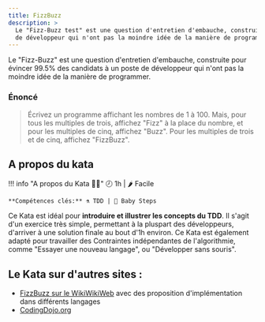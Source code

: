 ```yaml
---
title: FizzBuzz
description: >
  Le "Fizz-Buzz test" est une question d'entretien d'embauche, construite pour évincer 99.5% des candidats à un poste 
  de développeur qui n'ont pas la moindre idée de la manière de programmer.
---
```

Le "Fizz-Buzz" est une question d'entretien d'embauche, construite pour évincer 99.5% des candidats à un poste 
de développeur qui n'ont pas la moindre idée de la manière de programmer.

### Énoncé

> Écrivez un programme affichant les nombres de 1 à 100.
> Mais, pour tous les multiples de trois, affichez "Fizz" à la place du nombre,
> et pour les multiples de cinq, affichez "Buzz".
> Pour les multiples de trois et de cinq, affichez "FizzBuzz".

## A propos du kata

!!! info "A propos du Kata 🐱‍👤"
    🕗 1h | 🌶 Facile 
   
    **Compétences clés:** ⚗ TDD | 👶 Baby Steps 

Ce Kata est idéal pour **introduire et illustrer les concepts du TDD**. Il s'agit d'un exercice très simple, 
permettant à la pluspart des développeurs, d'arriver à une solution finale au bout d'1h environ. 
Ce Kata est également adapté pour travailler des Contraintes indépendantes de l'algorithmie, 
comme "Essayer une nouveau langage", ou "Développer sans souris".

## Le Kata sur d'autres sites :

- [FizzBuzz sur le WikiWikiWeb][WikiWikiWeb]
  avec des proposition d'implémentation dans différents langages
- [CodingDojo.org]

[WikiWikiWeb]: https://wiki.c2.com/?FizzBuzzTest
[CodingDojo.org]: https://codingdojo.org/kata/FizzBuzz/